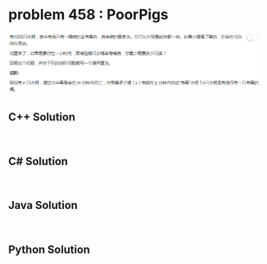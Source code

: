 
# problem 458 : PoorPigs

<img src="https://github.com/Peefy/PeefyLeetCode/blob/master/doc/401-500/458.PoorPigs/problem.png"/>

## C++ Solution

```c++



```

## C# Solution

```csharp



```

## Java Solution

```java



```

## Python Solution

```python



```





